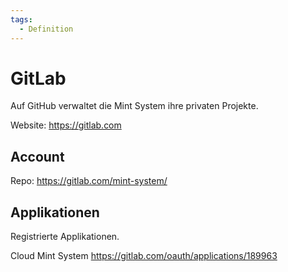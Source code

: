 ```yaml
---
tags:
  - Definition
---
```


# GitLab

Auf GitHub verwaltet die Mint System ihre privaten Projekte.

Website: <https://gitlab.com>

## Account

Repo: <https://gitlab.com/mint-system/>

## Applikationen

Registrierte Applikationen.

Cloud Mint System <https://gitlab.com/oauth/applications/189963>
